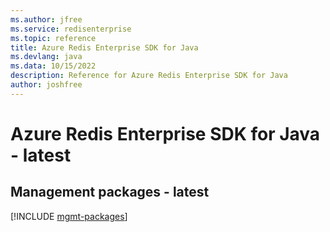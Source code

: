 ```yaml
---
ms.author: jfree
ms.service: redisenterprise
ms.topic: reference
title: Azure Redis Enterprise SDK for Java
ms.devlang: java
ms.data: 10/15/2022
description: Reference for Azure Redis Enterprise SDK for Java
author: joshfree
---
```

# Azure Redis Enterprise SDK for Java - latest

## Management packages - latest
[!INCLUDE [mgmt-packages](redis-enterprise-mgmt-index.md)]